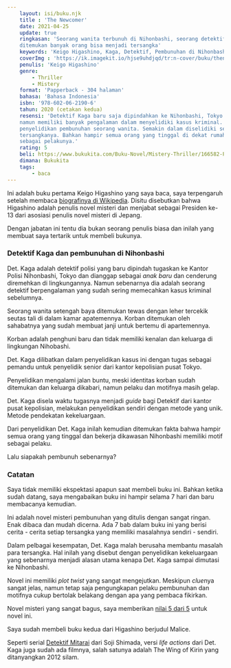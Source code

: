 ```yaml
---
    layout: isi/buku.njk
    title : 'The Newcomer'
    date: 2021-04-25
    update: true
    ringkasan: 'Seorang wanita terbunuh di Nihonbashi, seorang detektif datang menyelidikinya dan
    ditemukan banyak orang bisa menjadi tersangka'
    keywords: 'Keigo Higashino, Kaga, Detektif, Pembunuhan di Nihonbashi, The Newcomer, Jepang, Misteri, Novel'
    coverImg : 'https://ik.imagekit.io/hjse9uhdjqd/tr:n-cover/buku/thenewcomer_jNnlkJXcfB.jpg'
    penulis: 'Keigo Higashino'
    genre: 
        - Thriller
        - Mistery
    format: 'Papperback - 304 halaman'
    bahasa: 'Bahasa Indonesia'
    isbn: '978-602-06-2190-6'
    tahun: 2020 (cetakan kedua)
    resensi: 'Detektif Kaga baru saja dipindahkan ke Nihonbashi, Tokyo. Dia memang pendatang baru
    namun memiliki banyak pengalaman dalam menyelidiki kasus kriminal. Langsung bergabung dengan
    penyelidikan pembunuhan seorang wanita. Semakin dalam diselidiki semakin banyak kemungkinan
    tersangkanya. Bahkan hampir semua orang yang tinggal di dekat rumah korban memiliki motif
    sebagai pelakunya.'
    rating: 5
    beli: https://www.bukukita.com/Buku-Novel/Mistery-Thriller/166582-Pembunuhan-di-Nihonbashi.html 
    dimana: Bukukita
    tags: 
        - baca
---
```


Ini adalah buku pertama Keigo Higashino yang saya baca, saya terpengaruh setelah membaca
[biografinya di Wikipedia](https://en.wikipedia.org/wiki/Keigo_Higashino). Disitu disebutkan bahwa
Higashino adalah penulis novel misteri dan menjabat sebagai Presiden ke-13 dari asosiasi penulis
novel misteri di Jepang.

Dengan jabatan ini tentu dia bukan seorang penulis biasa dan inilah yang membuat saya tertarik untuk
membeli bukunya.

### Detektif Kaga dan pembunuhan di Nihonbashi

Det. Kaga adalah detektif polisi yang baru dipindah tugaskan ke Kantor Polisi Nihonbashi, Tokyo dan
dianggap sebagai *anak baru* dan cenderung diremehkan di lingkungannya. Namun sebenarnya dia adalah
seorang detektif berpengalaman yang sudah sering memecahkan kasus kriminal sebelumnya.

Seorang wanita setengah baya ditemukan tewas dengan leher tercekik seutas tali di dalam kamar
apatemennya. Korban ditemukan oleh sahabatnya yang sudah membuat janji untuk bertemu di apartemennya.

Korban adalah penghuni baru dan tidak memiliki kenalan dan keluarga di lingkungan
Nihobashi. 

Det. Kaga dilibatkan dalam penyelidikan kasus ini dengan tugas sebagai pemandu untuk penyelidik
senior dari kantor kepolisian pusat Tokyo.

Penyelidikan mengalami jalan buntu, meski identitas korban sudah ditemukan dan keluarga dikabari, namun pelaku dan motifnya masih gelap.

Det. Kaga disela waktu tugasnya menjadi *guide* bagi Detektif dari kantor pusat kepolisian,
melakukan penyelidikan sendiri dengan metode yang unik. Metode pendekatan kekeluargaan.

Dari penyelidikan Det. Kaga inilah kemudian ditemukan fakta bahwa hampir semua orang yang tinggal
dan bekerja dikawasan Nihonbashi memiliki motif sebagai pelaku.

Lalu siapakah pembunuh sebenarnya?

### Catatan

Saya tidak memiliki ekspektasi apapun saat membeli buku ini. Bahkan ketika sudah datang, saya
mengabaikan buku ini hampir selama 7 hari dan baru membacanya kemudian.

Ini adalah novel misteri pembunuhan yang ditulis dengan sangat ringan. Enak dibaca dan mudah
dicerna. Ada 7 bab dalam buku ini yang berisi cerita - cerita setiap tersangka yang memiliki
masalahnya sendiri - sendiri. 

Dalam pelbagai kesempatan, Det. Kaga malah berusaha membantu masalah para tersangka. Hal inilah yang disebut dengan penyelidikan kekeluargaan yang sebenarnya menjadi alasan utama kenapa Det. Kaga sampai dimutasi ke Nihonbashi.

Novel ini memiliki *plot twist* yang sangat mengejutkan. Meskipun *clue*nya sangat jelas, namun
tetap saja pengungkapan pelaku pembunuhan dan motifnya cukup bertolak belakang dengan apa yang
pembaca fikirkan.

Novel misteri yang sangat bagus, saya memberikan [nilai 5 dari 5](/baca/rating) untuk novel ini.

Saya sudah membeli buku kedua dari Higashino berjudul Malice.

Seperti serial [Detektif Mitarai](/baca/tokyoZodiacMurders) dari Soji Shimada, versi *life actions*
dari Det. Kaga juga sudah ada filmnya, salah satunya adalah The Wing of Kirin yang ditanyangkan 2012
silam.

